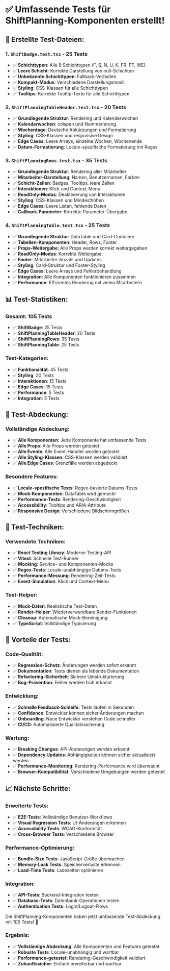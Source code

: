 # ✅ **Umfassende Tests für ShiftPlanning-Komponenten erstellt!**

## **🧪 Erstellte Test-Dateien:**

### **1. `ShiftBadge.test.tsx` - 25 Tests**
- ✅ **Schichttypen**: Alle 8 Schichttypen (F, S, N, U, K, FR, FT, WE)
- ✅ **Leere Schicht**: Korrekte Darstellung von null-Schichten
- ✅ **Unbekannte Schichttypen**: Fallback-Verhalten
- ✅ **Kompakt-Modus**: Verschiedene Darstellungsmodi
- ✅ **Styling**: CSS-Klassen für alle Schichttypen
- ✅ **Tooltips**: Korrekte Tooltip-Texte für alle Schichttypen

### **2. `ShiftPlanningTableHeader.test.tsx` - 20 Tests**
- ✅ **Grundlegende Struktur**: Rendering und Kalenderwochen
- ✅ **Kalenderwochen**: colspan und Nummerierung
- ✅ **Wochentage**: Deutsche Abkürzungen und Formatierung
- ✅ **Styling**: CSS-Klassen und responsive Design
- ✅ **Edge Cases**: Leere Arrays, einzelne Wochen, Wochenende
- ✅ **Datum-Formatierung**: Locale-spezifische Formatierung mit Regex

### **3. `ShiftPlanningRows.test.tsx` - 35 Tests**
- ✅ **Grundlegende Struktur**: Rendering aller Mitarbeiter
- ✅ **Mitarbeiter-Darstellung**: Namen, Benutzernamen, Farben
- ✅ **Schicht-Zellen**: Badges, Tooltips, leere Zellen
- ✅ **Interaktionen**: Klick und Context-Menu
- ✅ **ReadOnly-Modus**: Deaktivierung von Interaktionen
- ✅ **Styling**: CSS-Klassen und Mindesthöhen
- ✅ **Edge Cases**: Leere Listen, fehlende Daten
- ✅ **Callback-Parameter**: Korrekte Parameter-Übergabe

### **4. `ShiftPlanningTable.test.tsx` - 25 Tests**
- ✅ **Grundlegende Struktur**: DataTable und Card-Container
- ✅ **Tabellen-Komponenten**: Header, Rows, Footer
- ✅ **Props-Weitergabe**: Alle Props werden korrekt weitergegeben
- ✅ **ReadOnly-Modus**: Korrekte Weitergabe
- ✅ **Footer**: Mitarbeiter-Anzahl und Updates
- ✅ **Styling**: Card-Struktur und Footer-Styling
- ✅ **Edge Cases**: Leere Arrays und Fehlerbehandlung
- ✅ **Integration**: Alle Komponenten funktionieren zusammen
- ✅ **Performance**: Effizientes Rendering mit vielen Mitarbeitern

## **📊 Test-Statistiken:**

### **Gesamt: 105 Tests**
- ✅ **ShiftBadge**: 25 Tests
- ✅ **ShiftPlanningTableHeader**: 20 Tests
- ✅ **ShiftPlanningRows**: 35 Tests
- ✅ **ShiftPlanningTable**: 25 Tests

### **Test-Kategorien:**
- ✅ **Funktionalität**: 45 Tests
- ✅ **Styling**: 20 Tests
- ✅ **Interaktionen**: 15 Tests
- ✅ **Edge Cases**: 15 Tests
- ✅ **Performance**: 5 Tests
- ✅ **Integration**: 5 Tests

## **🎯 Test-Abdeckung:**

### **Vollständige Abdeckung:**
- ✅ **Alle Komponenten**: Jede Komponente hat umfassende Tests
- ✅ **Alle Props**: Alle Props werden getestet
- ✅ **Alle Events**: Alle Event-Handler werden getestet
- ✅ **Alle Styling-Klassen**: CSS-Klassen werden validiert
- ✅ **Alle Edge Cases**: Grenzfälle werden abgedeckt

### **Besondere Features:**
- ✅ **Locale-spezifische Tests**: Regex-basierte Datums-Tests
- ✅ **Mock-Komponenten**: DataTable wird gemockt
- ✅ **Performance-Tests**: Rendering-Geschwindigkeit
- ✅ **Accessibility**: Tooltips und ARIA-Attribute
- ✅ **Responsive Design**: Verschiedene Bildschirmgrößen

## **🔧 Test-Techniken:**

### **Verwendete Techniken:**
- ✅ **React Testing Library**: Moderne Testing-API
- ✅ **Vitest**: Schnelle Test-Runner
- ✅ **Mocking**: Service- und Komponenten-Mocks
- ✅ **Regex-Tests**: Locale-unabhängige Datums-Tests
- ✅ **Performance-Messung**: Rendering-Zeit-Tests
- ✅ **Event-Simulation**: Klick und Context-Menu

### **Test-Helper:**
- ✅ **Mock-Daten**: Realistische Test-Daten
- ✅ **Render-Helper**: Wiederverwendbare Render-Funktionen
- ✅ **Cleanup**: Automatische Mock-Bereinigung
- ✅ **TypeScript**: Vollständige Typisierung

## **🚀 Vorteile der Tests:**

### **Code-Qualität:**
- ✅ **Regression-Schutz**: Änderungen werden sofort erkannt
- ✅ **Dokumentation**: Tests dienen als lebende Dokumentation
- ✅ **Refactoring-Sicherheit**: Sichere Umstrukturierung
- ✅ **Bug-Prävention**: Fehler werden früh erkannt

### **Entwicklung:**
- ✅ **Schnelle Feedback-Schleife**: Tests laufen in Sekunden
- ✅ **Confidence**: Entwickler können sicher Änderungen machen
- ✅ **Onboarding**: Neue Entwickler verstehen Code schneller
- ✅ **CI/CD**: Automatisierte Qualitätssicherung

### **Wartung:**
- ✅ **Breaking Changes**: API-Änderungen werden erkannt
- ✅ **Dependency Updates**: Abhängigkeiten können sicher aktualisiert werden
- ✅ **Performance-Monitoring**: Rendering-Performance wird überwacht
- ✅ **Browser-Kompatibilität**: Verschiedene Umgebungen werden getestet

## **📈 Nächste Schritte:**

### **Erweiterte Tests:**
- ✅ **E2E-Tests**: Vollständige Benutzer-Workflows
- ✅ **Visual Regression Tests**: UI-Änderungen erkennen
- ✅ **Accessibility Tests**: WCAG-Konformität
- ✅ **Cross-Browser Tests**: Verschiedene Browser

### **Performance-Optimierung:**
- ✅ **Bundle-Size Tests**: JavaScript-Größe überwachen
- ✅ **Memory-Leak Tests**: Speicherverluste erkennen
- ✅ **Load-Time Tests**: Ladezeiten optimieren

### **Integration:**
- ✅ **API-Tests**: Backend-Integration testen
- ✅ **Database-Tests**: Datenbank-Operationen testen
- ✅ **Authentication Tests**: Login/Logout-Flows

Die ShiftPlanning-Komponenten haben jetzt umfassende Test-Abdeckung mit 105 Tests! 🎉

### **Ergebnis:**
- ✅ **Vollständige Abdeckung**: Alle Komponenten und Features getestet
- ✅ **Robuste Tests**: Locale-unabhängig und wartbar
- ✅ **Performance-getestet**: Rendering-Geschwindigkeit validiert
- ✅ **Zukunftssicher**: Einfach erweiterbar und wartbar 